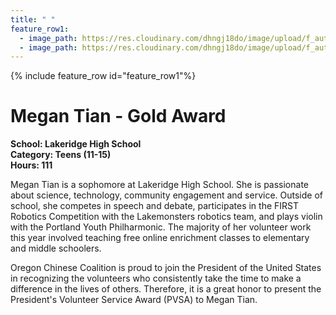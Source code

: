 ```yaml
---
title: " "
feature_row1:
  - image_path: https://res.cloudinary.com/dhngj18do/image/upload/f_auto,q_auto/v1/images/pvsa/2020_megan_tian
  - image_path: https://res.cloudinary.com/dhngj18do/image/upload/f_auto,q_auto/v1/images/activities/year_2020
---
```


{% include feature_row id="feature_row1"%}

# Megan Tian - Gold Award

**School: Lakeridge High School**  
**Category: Teens (11-15)**  
**Hours: 111**  

Megan Tian is a sophomore at Lakeridge High School. She is passionate about science,  technology, community engagement and service. Outside of school, she competes in speech and debate, participates in the FIRST Robotics Competition with the Lakemonsters robotics team, and plays violin with the Portland Youth Philharmonic. The majority of her volunteer work this year involved teaching free online enrichment classes to elementary and middle schoolers.

Oregon Chinese Coalition is proud to join the President of the United States in recognizing the volunteers who consistently take the time to make a difference in the lives of others. Therefore, it is a great honor to present the President's Volunteer Service Award (PVSA) to Megan Tian.
